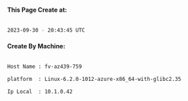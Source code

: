 
   
#### This Page Create at:

```bash

2023-09-30 - 20:43:45 UTC

```

#### Create By Machine:

```bash

Host Name : fv-az439-759

platform  : Linux-6.2.0-1012-azure-x86_64-with-glibc2.35

Ip Local  : 10.1.0.42

```

